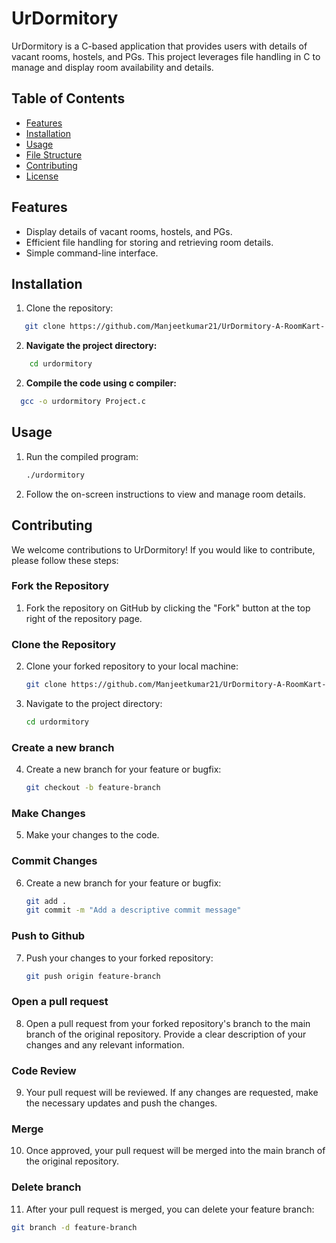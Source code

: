 # UrDormitory

UrDormitory is a C-based application that provides users with details of vacant rooms, hostels, and PGs. This project leverages file handling in C to manage and display room availability and details.

## Table of Contents

- [Features](#features)
- [Installation](#installation)
- [Usage](#usage)
- [File Structure](#file-structure)
- [Contributing](#contributing)
- [License](#license)



## Features

- Display details of vacant rooms, hostels, and PGs.
- Efficient file handling for storing and retrieving room details.
- Simple command-line interface.

## Installation

1. Clone the repository:

```bash
   git clone https://github.com/Manjeetkumar21/UrDormitory-A-RoomKart-.git
```
2. **Navigate the project directory:**
```bash
    cd urdormitory
```

2. **Compile the code using c compiler:**
```bash
  gcc -o urdormitory Project.c
```
## Usage

1. Run the compiled program:

   ```bash
   ./urdormitory
    ```
2. Follow the on-screen instructions to view and manage room details.

## Contributing

We welcome contributions to UrDormitory! If you would like to contribute, please follow these steps:

### Fork the Repository

1. Fork the repository on GitHub by clicking the "Fork" button at the top right of the repository page.

### Clone the Repository

2. Clone your forked repository to your local machine:

   ```bash
   git clone https://github.com/Manjeetkumar21/UrDormitory-A-RoomKart-.git
    ```

3. Navigate to the project directory:

   ```bash
   cd urdormitory
    ```

### Create a new branch

4. Create a new branch for your feature or bugfix:

   ```bash
   git checkout -b feature-branch
    ```
### Make Changes

5. Make your changes to the code.

### Commit Changes

6. Create a new branch for your feature or bugfix:

   ```bash
   git add .
   git commit -m "Add a descriptive commit message"
    ```

### Push to Github

7. Push your changes to your forked repository:

   ```bash
   git push origin feature-branch
    ```
### Open a pull request

8. Open a pull request from your forked repository's branch to the main branch of the original repository. Provide a clear description of your changes and any relevant information.

### Code Review

9. Your pull request will be reviewed. If any changes are requested, make the necessary updates and push the changes.

### Merge

10. Once approved, your pull request will be merged into the main branch of the original repository.

### Delete branch

11. After your pull request is merged, you can delete your feature branch:

   ```bash
   git branch -d feature-branch
```
